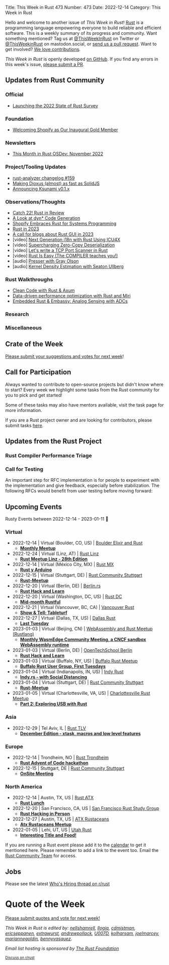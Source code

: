 Title: This Week in Rust 473
Number: 473
Date: 2022-12-14
Category: This Week in Rust

Hello and welcome to another issue of *This Week in Rust*!
[Rust](https://www.rust-lang.org/) is a programming language empowering everyone to build reliable and efficient software.
This is a weekly summary of its progress and community.
Want something mentioned? Tag us at [@ThisWeekInRust](https://twitter.com/ThisWeekInRust) on Twitter or [@ThisWeekinRust](https://mastodon.social/@thisweekinrust) on mastodon.social, or [send us a pull request](https://github.com/rust-lang/this-week-in-rust).
Want to get involved? [We love contributions](https://github.com/rust-lang/rust/blob/master/CONTRIBUTING.md).

*This Week in Rust* is openly developed [on GitHub](https://github.com/rust-lang/this-week-in-rust).
If you find any errors in this week's issue, [please submit a PR](https://github.com/rust-lang/this-week-in-rust/pulls).

## Updates from Rust Community

<!--

Dear community contributors:
Please read README.md for guidance on submissions.
Each submitted link should be of the form:

* [Title of the Linked Page](https://example.com/my_article)

If you don't know which category to use, feel free to submit a PR anyway
and just ask the editors to select the category.

-->


### Official
* [Launching the 2022 State of Rust Survey](https://blog.rust-lang.org/2022/12/05/survey-launch.html)

### Foundation
* [Welcoming Shopify as Our Inaugural Gold Member](https://foundation.rust-lang.org/news/welcoming-shopify-as-our-inaugural-gold-member/)

### Newsletters
* [This Month in Rust OSDev: November 2022](https://rust-osdev.com/this-month/2022-11/)

### Project/Tooling Updates
* [rust-analyzer changelog #159](https://rust-analyzer.github.io/thisweek/2022/12/12/changelog-159.html)
* [Making Dioxus (almost) as fast as SolidJS](https://dioxuslabs.com/blog/templates-diffing/)
* [Announcing Ksunami v0.1.x](https://ivandemarino.me/2022/12/announcing-ksunami)

### Observations/Thoughts
* [Catch 22! Rust in Review](https://llogiq.github.io/2022/12/11/catch22.html)
* [A Look at dyn* Code Generation](https://blog.theincredibleholk.org/blog/2022/12/12/dyn-star-codegen/)
* [Shopify Embraces Rust for Systems Programming](https://shopify.engineering/shopify-rust-systems-programming)
* [Rust in 2023](https://www.ncameron.org/blog/rust-in-2023/)
* [A call for blogs about Rust GUI in 2023](https://poignardazur.github.io/2022/12/11/rust-gui-blog-posts-2023/)
* [video] [Next Generation i18n with Rust Using ICU4X](https://www.youtube.com/watch?v=ZzsbN7HBd7E)
* [video] [Supercharging Zero-Copy Deserialization](https://www.youtube.com/watch?v=DM2DI3ZI_BQ)
* [video] [Let's write a TCP Port Scanner in Rust](https://www.youtube.com/watch?v=2nslVz2ju9I)
* [video] [Rust Is Easy (The COMPILER teaches you!)](https://www.youtube.com/watch?v=CJtvnepMVAU)
* [audio] [Presser with Gray Olson](https://rustacean-station.org/episode/gray-olson/)
* [audio] [Kernel Density Estimation with Seaton Ullberg](https://rustacean-station.org/episode/seaton-ullberg/)

### Rust Walkthroughs
* [Clean Code with Rust & Axum](https://www.propelauth.com/post/clean-code-with-rust-and-axum)
* [Data-driven performance optimization with Rust and Miri](https://medium.com/source-and-buggy/data-driven-performance-optimization-with-rust-and-miri-70cb6dde0d35)
* [Embedded Rust & Embassy: Analog Sensing with ADCs](https://apollolabsblog.hashnode.dev/embedded-rust-embassy-analog-sensing-with-adcs)

### Research

### Miscellaneous

## Crate of the Week

<!-- COTW goes here -->

[Please submit your suggestions and votes for next week][submit_crate]!

[submit_crate]: https://users.rust-lang.org/t/crate-of-the-week/2704

## Call for Participation

Always wanted to contribute to open-source projects but didn't know where to start?
Every week we highlight some tasks from the Rust community for you to pick and get started!

Some of these tasks may also have mentors available, visit the task page for more information.

<!-- CFPs go here, use this format: * [project name - title of issue](link to issue) -->
<!-- * [ - ]() -->

If you are a Rust project owner and are looking for contributors, please submit tasks [here][guidelines].

[guidelines]: https://users.rust-lang.org/t/twir-call-for-participation/4821

## Updates from the Rust Project

<!-- Rust updates go here -->

### Rust Compiler Performance Triage

<!-- Perf results go here -->

### Call for Testing

An important step for RFC implementation is for people to experiment with the
implementation and give feedback, especially before stabilization.  The following
RFCs would benefit from user testing before moving forward:

<!-- Pre-Stabilization RFCs go here -->

<!-- RFC and FCP sections go here -->

## Upcoming Events

Rusty Events between 2022-12-14 - 2023-01-11 🦀

### Virtual

* 2022-12-14 | Virtual (Boulder, CO, US) | [Boulder Elixir and Rust](https://www.meetup.com/boulder-elixir-rust/)
    * [**Monthly Meetup**](https://www.meetup.com/boulder-elixir-rust/events/zvxcsrydcqbsb/)
* 2022-12-24 | Virtual (Linz, AT) | [Rust Linz](https://www.meetup.com/rust-linz/)
    * [**Rust Meetup Linz - 28th Edition**](https://www.meetup.com/rust-linz/events/290196122/)
* 2022-12-14 | Virtual (México City, MX) | [Rust MX](https://www.meetup.com/rust-mx/)
    * [**Rust y Arduino**](https://www.meetup.com/rust-mx/events/289973784/)
* 2022-12-15 | Virtual (Stuttgart, DE) | [Rust Community Stuttgart](https://www.meetup.com/Rust-Community-Stuttgart/)
    * [**Rust-Meetup**](https://www.meetup.com/rust-community-stuttgart/events/qtvtvsydcqbtb/)
* 2022-12-20 | Virtual (Berlin, DE) | [Berlin.rs](https://berline.rs/)
    * [**Rust Hack and Learn**](https://berline.rs/2022/12/20/rust-hack-and-learn.html)
* 2022-12-20 | Virtual (Washington, DC, US) | [Rust DC](https://www.meetup.com/rustdc/)
    * [**Mid-month Rustful**](https://www.meetup.com/rustdc/events/vdhxgsydcqbbc/)
* 2022-12-21 | Virtual (Vancouver, BC, CA) | [Vancouver Rust](https://www.meetup.com/vancouver-rust)
    * [**Show & Tell: Tableturf**](https://www.meetup.com/vancouver-rust/events/tqvhxsydcqbcc/)
* 2022-12-27 | Virtual (Dallas, TX, US) | [Dallas Rust](https://www.meetup.com/Dallas-Rust/)
    * [**Last Tuesday**](https://www.meetup.com/dallas-rust/events/qndgwsydcqbkc/)
* 2023-01-03 | Virtual (Beijing, CN) | [WebAssembly and Rust Meetup (Rustlang)](https://www.meetup.com/wasm-rust-meetup/)
    * [**Monthly WasmEdge Community Meeting, a CNCF sandbox WebAssembly runtime**](https://www.meetup.com/wasm-rust-meetup/events/mbmxvsyfccbfb/)
* 2023-01-03 | Virtual (Berlin, DE) | [OpenTechSchool Berlin](https://www.meetup.com/opentechschool-berlin/)
    * [**Rust Hack and Learn**](https://www.meetup.com/opentechschool-berlin/events/289581074/)
* 2023-01-03 | Virtual (Buffalo, NY, US) | [Buffalo Rust Meetup](https://www.meetup.com/buffalo-rust-meetup/)
    * [**Buffalo Rust User Group, First Tuesdays**](https://www.meetup.com/buffalo-rust-meetup/events/lsjbbtyfccbfb/)
* 2023-01-04 | Virtual (Indianapolis, IN, US) | [Indy Rust](https://www.meetup.com/indyrs/)
    * [**Indy.rs - with Social Distancing**](https://www.meetup.com/indyrs/events/qwtdjsyfccbgb/)
* 2023-01-04 | Virtual (Stuttgart, DE) | [Rust Community Stuttgart](https://www.meetup.com/Rust-Community-Stuttgart/)
    * [**Rust-Meetup**](https://www.meetup.com/rust-community-stuttgart/events/dvvtvsyfccbgb/)
* 2023-01-05 | Virtual (Charlottesville, VA, US) | [Charlottesville Rust Meetup](https://www.meetup.com/charlottesville-rust-meetup/)
    * [**Part 2: Exploring USB with Rust**](https://www.meetup.com/charlottesville-rust-meetup/events/290122605/)


### Asia

* 2022-12-29 | Tel Aviv, IL | [Rust TLV](https://www.meetup.com/rust-tlv/)
    * [**December Edition - xtask, macros and low level features**](https://www.meetup.com/rust-tlv/events/290156141/)

### Europe

* 2022-12-14 | Trondheim, NO | [Rust Trondheim](https://www.meetup.com/rust-trondheim)
    * [**Rust Advent of Code hackathon**](https://www.meetup.com/rust-trondheim/events/290100114/)
* 2022-12-15 | Stuttgart, DE | [Rust Community Stuttgart](https://www.meetup.com/Rust-Community-Stuttgart/)
    * [**OnSite Meeting**](https://www.meetup.com/rust-community-stuttgart/events/zmppzsydcqbvb/)

### North America

* 2022-12-14 | Austin, TX, US | [Rust ATX](https://www.meetup.com/rust-atx/)
    * [**Rust Lunch**](https://www.meetup.com/rust-atx/events/290161310/)
* 2022-12-20 | San Francisco, CA, US | [San Francisco Rust Study Group](https://www.meetup.com/san-francisco-rust-study-group/)
    * [**Rust Hacking in Person**](https://www.meetup.com/san-francisco-rust-study-group/events/wjkjssydcqbbc/)
* 2022-12-27 | Austin, TX, US | [ATX Rustaceans](https://www.meetup.com/atx-rustaceans/)
    * [**Atx Rustaceans Meetup**](https://www.meetup.com/atx-rustaceans/events/290064553/)
* 2022-01-05 | Lehi, UT, US | [Utah Rust](https://www.meetup.com/utah-rust/)
    * [**Interesting Title and Food!**](https://www.meetup.com/utah-rust/events/dsbpxsydcqbdc/)


If you are running a Rust event please add it to the [calendar] to get
it mentioned here. Please remember to add a link to the event too.
Email the [Rust Community Team][community] for access.

[calendar]: https://www.google.com/calendar/embed?src=apd9vmbc22egenmtu5l6c5jbfc%40group.calendar.google.com
[community]: mailto:community-team@rust-lang.org


<!--

Rust Jobs:

TWiR has stopped featuring individual job postings. You can read more about this change here:

https://github.com/rust-lang/this-week-in-rust/issues/3412

-->

## Jobs

Please see the latest [Who's Hiring thread on r/rust](INSERT_LINK_HERE)

# Quote of the Week

<!-- QOTW goes here -->

[Please submit quotes and vote for next week!](https://users.rust-lang.org/t/twir-quote-of-the-week/328)

*This Week in Rust is edited by: [nellshamrell](https://github.com/nellshamrell), [llogiq](https://github.com/llogiq), [cdmistman](https://github.com/cdmistman), [ericseppanen](https://github.com/ericseppanen), [extrawurst](https://github.com/extrawurst), [andrewpollack](https://github.com/andrewpollack), [U007D](https://github.com/U007D), [kolharsam](https://github.com/kolharsam), [joelmarcey](https://github.com/joelmarcey), [mariannegoldin](https://github.com/mariannegoldin), [bennyvasquez](https://github.com/bennyvasquez).*

*Email list hosting is sponsored by [The Rust Foundation](https://foundation.rust-lang.org/)*

<small>[Discuss on r/rust](REDDIT_LINK_HERE)</small>
